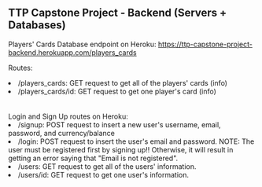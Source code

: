 ## TTP Capstone Project - Backend (Servers + Databases)

Players' Cards Database endpoint on Heroku: https://ttp-capstone-project-backend.herokuapp.com/players_cards

Routes:
<li>/players_cards: GET request to get all of the players' cards (info)</li>
<li>/players_cards/id: GET request to get one player's card (info)</li>
<br><br>
Login and Sign Up routes on Heroku:
<li>/signup: POST request to insert a new user's username, email, password, and currency/balance</li>
<li>/login: POST request to insert the user's email and password. NOTE: The user must be registered first by signing up!! Otherwise, it will result in getting an error saying that "Email is not registered". </li>
<li>/users: GET request to get all of the users' information. </li>
<li>/users/id: GET request to get one user's information. </li>
